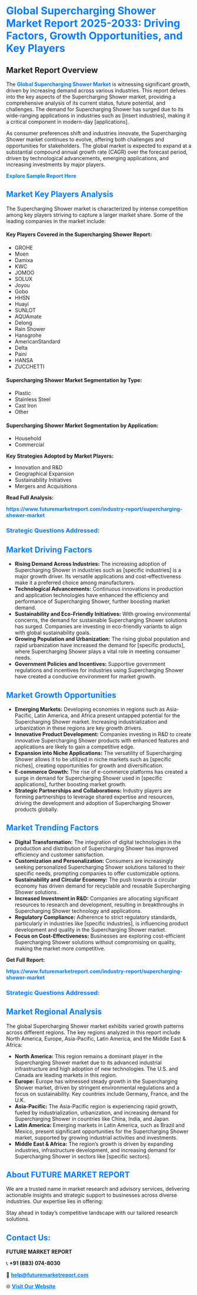 <h1 style="color: #007BFF;">Global Supercharging Shower Market Report 2025-2033: Driving Factors, Growth Opportunities, and Key Players</h1>

<section id="overview">
<h2>Market Report Overview</h2>
<p>The <a href="https://www.futuremarketreport.com/industry-report/supercharging-shower-market" style="color: #007BFF; text-decoration: none;"><strong>Global Supercharging Shower Market</strong></a> is witnessing significant growth, driven by increasing demand across various industries. This report delves into the key aspects of the Supercharging Shower market, providing a comprehensive analysis of its current status, future potential, and challenges. The demand for Supercharging Shower has surged due to its wide-ranging applications in industries such as [insert industries], making it a critical component in modern-day [applications].</p>
<p>As consumer preferences shift and industries innovate, the Supercharging Shower market continues to evolve, offering both challenges and opportunities for stakeholders. The global market is expected to expand at a substantial compound annual growth rate (CAGR) over the forecast period, driven by technological advancements, emerging applications, and increasing investments by major players.</p>
</section>

<section id="overview">
<p><a href="https://www.futuremarketreport.com/request-sample/reportId=107203" style="color: #007BFF; text-decoration: none;"><strong>Explore Sample Report Here</strong></a></p>
</section>

<section id="key-players">
<h2 style="color: #007BFF;">Market Key Players Analysis</h2>
<p>The Supercharging Shower market is characterized by intense competition among key players striving to capture a larger market share. Some of the leading companies in the market include:</p>
<h4>Key Players Covered in the Supercharging Shower Report:</h4>
<ul><li>GROHE</li><li>Moen</li><li>Damixa</li><li>KWC</li><li>JOMOO</li><li>SOLUX</li><li>Joyou</li><li>Gobo</li><li>HHSN</li><li>Huayi</li><li>SUNLOT</li><li>AQUAmate</li><li>Delong</li><li>Rain Shower</li><li>Hansgrohe</li><li>AmericanStandard</li><li>Delta</li><li>Paini</li><li>HANSA</li><li>ZUCCHETTI</li></ul>
<h4>Supercharging Shower Market Segmentation by Type:</h4>
<ul><li>Plastic</li><li>Stainless Steel</li><li>Cast Iron</li><li>Other</li></ul>

<h4>Supercharging Shower Market Segmentation by Application:</h4>
<ul><li>Household</li><li>Commercial</li></ul>
<p><strong>Key Strategies Adopted by Market Players:</strong></p>
<ul>
<li>Innovation and R&D</li>
<li>Geographical Expansion</li>
<li>Sustainability Initiatives</li>
<li>Mergers and Acquisitions</li>
</ul>
</section>

<section>
<p><strong>Read Full Analysis: </strong></p><a href="https://www.futuremarketreport.com/industry-report/supercharging-shower-market" style="color: #007BFF; text-decoration: none;"><strong>https://www.futuremarketreport.com/industry-report/supercharging-shower-market</strong></a>
<h3 style="color: #007BFF;">Strategic Questions Addressed:</h3>
</section>

<section id="driving-factors">
<h2 style="color: #007BFF;">Market Driving Factors</h2>
<ul>
<li><strong>Rising Demand Across Industries:</strong> The increasing adoption of Supercharging Shower in industries such as [specific industries] is a major growth driver. Its versatile applications and cost-effectiveness make it a preferred choice among manufacturers.</li>
<li><strong>Technological Advancements:</strong> Continuous innovations in production and application technologies have enhanced the efficiency and performance of Supercharging Shower, further boosting market demand.</li>
<li><strong>Sustainability and Eco-Friendly Initiatives:</strong> With growing environmental concerns, the demand for sustainable Supercharging Shower solutions has surged. Companies are investing in eco-friendly variants to align with global sustainability goals.</li>
<li><strong>Growing Population and Urbanization:</strong> The rising global population and rapid urbanization have increased the demand for [specific products], where Supercharging Shower plays a vital role in meeting consumer needs.</li>
<li><strong>Government Policies and Incentives:</strong> Supportive government regulations and incentives for industries using Supercharging Shower have created a conducive environment for market growth.</li>
</ul>
</section>

<section id="growth-opportunities">
<h2 style="color: #007BFF;">Market Growth Opportunities</h2>
<ul>
<li><strong>Emerging Markets:</strong> Developing economies in regions such as Asia-Pacific, Latin America, and Africa present untapped potential for the Supercharging Shower market. Increasing industrialization and urbanization in these regions are key growth drivers.</li>
<li><strong>Innovative Product Development:</strong> Companies investing in R&D to create innovative Supercharging Shower products with enhanced features and applications are likely to gain a competitive edge.</li>
<li><strong>Expansion into Niche Applications:</strong> The versatility of Supercharging Shower allows it to be utilized in niche markets such as [specific niches], creating opportunities for growth and diversification.</li>
<li><strong>E-commerce Growth:</strong> The rise of e-commerce platforms has created a surge in demand for Supercharging Shower used in [specific applications], further boosting market growth.</li>
<li><strong>Strategic Partnerships and Collaborations:</strong> Industry players are forming partnerships to leverage shared expertise and resources, driving the development and adoption of Supercharging Shower products globally.</li>
</ul>
</section>

<section id="trending-factors">
<h2 style="color: #007BFF;">Market Trending Factors</h2>
<ul>
<li><strong>Digital Transformation:</strong> The integration of digital technologies in the production and distribution of Supercharging Shower has improved efficiency and customer satisfaction.</li>
<li><strong>Customization and Personalization:</strong> Consumers are increasingly seeking personalized Supercharging Shower solutions tailored to their specific needs, prompting companies to offer customizable options.</li>
<li><strong>Sustainability and Circular Economy:</strong> The push towards a circular economy has driven demand for recyclable and reusable Supercharging Shower solutions.</li>
<li><strong>Increased Investment in R&D:</strong> Companies are allocating significant resources to research and development, resulting in breakthroughs in Supercharging Shower technology and applications.</li>
<li><strong>Regulatory Compliance:</strong> Adherence to strict regulatory standards, particularly in industries like [specific industries], is influencing product development and quality in the Supercharging Shower market.</li>
<li><strong>Focus on Cost-Effectiveness:</strong> Businesses are exploring cost-efficient Supercharging Shower solutions without compromising on quality, making the market more competitive.</li>
</ul>
</section>

<section>
<p><strong>Get Full Report: </strong></p><a href="https://www.futuremarketreport.com/industry-report/supercharging-shower-market" style="color: #007BFF; text-decoration: none;"><strong>https://www.futuremarketreport.com/industry-report/supercharging-shower-market</strong></a>
<h3 style="color: #007BFF;">Strategic Questions Addressed:</h3>
</section>


<section id="regional-analysis">
<h2 style="color: #007BFF;">Market Regional Analysis</h2>
<p>The global Supercharging Shower market exhibits varied growth patterns across different regions. The key regions analyzed in this report include North America, Europe, Asia-Pacific, Latin America, and the Middle East & Africa:</p>
<ul>
<li><strong>North America:</strong> This region remains a dominant player in the Supercharging Shower market due to its advanced industrial infrastructure and high adoption of new technologies. The U.S. and Canada are leading markets in this region.</li>
<li><strong>Europe:</strong> Europe has witnessed steady growth in the Supercharging Shower market, driven by stringent environmental regulations and a focus on sustainability. Key countries include Germany, France, and the U.K.</li>
<li><strong>Asia-Pacific:</strong> The Asia-Pacific region is experiencing rapid growth, fueled by industrialization, urbanization, and increasing demand for Supercharging Shower in countries like China, India, and Japan.</li>
<li><strong>Latin America:</strong> Emerging markets in Latin America, such as Brazil and Mexico, present significant opportunities for the Supercharging Shower market, supported by growing industrial activities and investments.</li>
<li><strong>Middle East & Africa:</strong> The region’s growth is driven by expanding industries, infrastructure development, and increasing demand for Supercharging Shower in sectors like [specific sectors].</li>
</ul>
</section>

<footer>
<h2 style="color: #007BFF;">About FUTURE MARKET REPORT</h2>
<p>We are a trusted name in market research and advisory services, delivering actionable insights and strategic support to businesses across diverse industries. Our expertise lies in offering:</p>

<p>Stay ahead in today’s competitive landscape with our tailored research solutions.</p>

<h2 style="color: #007BFF;">Contact Us:</h2>
<p><strong>FUTURE MARKET REPORT</strong></p>
<p>📞 <strong>+91 (883) 074-8030</strong></p>
<p>📧 <strong><a href="mailto:help@futuremarketreport.com" style="color: #007BFF;">help@futuremarketreport.com</a></strong></p>
<p>🌐 <strong><a href="https://www.futuremarketreport.com/" style="color: #007BFF;">Visit Our Website</a></strong></p>
</footer>